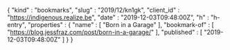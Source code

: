 {
  "kind" : "bookmarks",
  "slug" : "2019/12/kn1gk",
  "client_id" : "https://indigenous.realize.be",
  "date" : "2019-12-03T09:48:00Z",
  "h" : "h-entry",
  "properties" : {
    "name" : [ "Born in a Garage" ],
    "bookmark-of" : [ "https://blog.jessfraz.com/post/born-in-a-garage/" ],
    "published" : [ "2019-12-03T09:48:00Z" ]
  }
}
